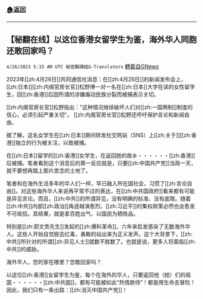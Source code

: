 ###  [:house:返回](README.md)
---


## 【秘翻在线】以这位香港女留学生为鉴，海外华人同胞还敢回家吗？
`4/26/2023 5:33 AM UTC 秘密翻譯組G-Translators` [轉載自GNews](https://gnews.org/articles/1253451)

         

         

2023年[[zh:4月26日]]共同通信社消息：在[[zh:4月26日]]的新闻发布会上，[[zh:日本]][[zh:内阁官房长官]]松野博一对一名在[[zh:日本]]大学在读的女性留学生，回[[zh:香港]]后因所谓的涉嫌煽动民族分裂而被捕表示关切。

[[zh:内阁官房长官]]松野指出："这种情况继续破坏人们对[[zh:一国两制]]制度的信心，必须引起严重关切"。 [[zh:内阁官房长官]]松野还呼吁保护言论和新闻自由。

据了解，这名女学生在[[zh:日本]]期间转发社交网站（SNS）上[[zh:关于]][[zh:香港]]独立的行为被关注，以致被捕。

在[[zh:日本]]留学的[[zh:香港]]女学生，在返回她的故乡・・・・・・[[zh:香港]]后被捕。笔者看到这个消息后的第一反应就是，只要[[zh:中国共产党]]当政一天，就不要想再踏上那片思念的土地了。

笔者和在海外生活多年的华人们一样，早已融入所在国社会，习惯了[[zh:言论自由]]。对这些海外华人来说再平常不过的表达，在[[zh:中共国政府]]看来都有可能是异见言论。而且，[[zh:中共]]的所谓异见，没有明确的标准、没有底限。随着[[zh:中共]]内部[[zh:政治]]角逐越演愈烈，[[zh:习近平]]的集权政策必然也会愈发不可收拾。其结果，就是拿百姓出气、以国民为牺牲品。

特别是[[zh:郭文贵先生]]发起的[[zh:爆料革命]]，六年来启发感染了无数海外华人。这些人开始自觉脱去红毒，勇敢的站出来为正义发声。这个大背景下，[[zh:中共]]所针对的所谓[[zh:异见人士]]就数不胜数了。也就是说，更多人将面临[[zh:中共]]的威胁。

海外华人，您的家在哪里？您敢回家吗？

以这位[[zh:香港]]女留学生为鉴，每个在海外的华人，只要返回他（她）们的祖国・・・・・・[[zh:中共国]]，都有可能被如此“热情款待”！都是用生命去冒险！因此，我们只有一条出路：[[zh:消灭中国共产党]]！
